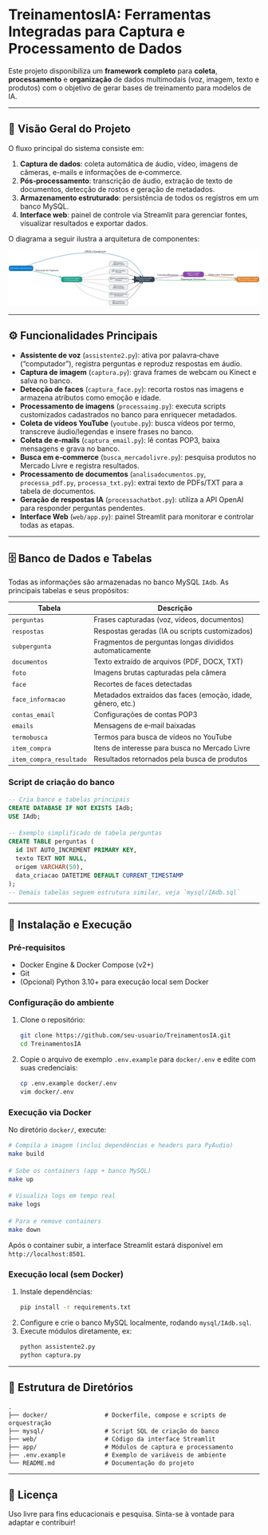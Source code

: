 # TreinamentosIA: Ferramentas Integradas para Captura e Processamento de Dados

Este projeto disponibiliza um **framework completo** para **coleta**, **processamento** e **organização** de dados multimodais (voz, imagem, texto e produtos) com o objetivo de gerar bases de treinamento para modelos de IA.

---

## 📖 Visão Geral do Projeto

O fluxo principal do sistema consiste em:

1. **Captura de dados**: coleta automática de áudio, vídeo, imagens de câmeras, e-mails e informações de e‑commerce.
2. **Pós‑processamento**: transcrição de áudio, extração de texto de documentos, detecção de rostos e geração de metadados.
3. **Armazenamento estruturado**: persistência de todos os registros em um banco MySQL.
4. **Interface web**: painel de controle via Streamlit para gerenciar fontes, visualizar resultados e exportar dados.

O diagrama a seguir ilustra a arquitetura de componentes:

![Arquitetura do Projeto](Diagrama_Ferramentas_Treinamento_Comercial.png)

---

## ⚙️ Funcionalidades Principais

- **Assistente de voz** (`assistente2.py`): ativa por palavra‑chave (“computador”), registra perguntas e reproduz respostas em áudio.
- **Captura de imagem** (`captura.py`): grava frames de webcam ou Kinect e salva no banco.
- **Detecção de faces** (`captura_face.py`): recorta rostos nas imagens e armazena atributos como emoção e idade.
- **Processamento de imagens** (`processaimg.py`): executa scripts customizados cadastrados no banco para enriquecer metadados.
- **Coleta de vídeos YouTube** (`youtube.py`): busca vídeos por termo, transcreve áudio/legendas e insere frases no banco.
- **Coleta de e‑mails** (`captura_email.py`): lê contas POP3, baixa mensagens e grava no banco.
- **Busca em e‑commerce** (`busca_mercadolivre.py`): pesquisa produtos no Mercado Livre e registra resultados.
- **Processamento de documentos** (`analisadocumentos.py`, `processa_pdf.py`, `processa_txt.py`): extrai texto de PDFs/TXT para a tabela de documentos.
- **Geração de respostas IA** (`processachatbot.py`): utiliza a API OpenAI para responder perguntas pendentes.
- **Interface Web** (`web/app.py`): painel Streamlit para monitorar e controlar todas as etapas.

---

## 🗄️ Banco de Dados e Tabelas

Todas as informações são armazenadas no banco MySQL `IAdb`. As principais tabelas e seus propósitos:

| Tabela                   | Descrição                                                             |
|--------------------------|-----------------------------------------------------------------------|
| `perguntas`             | Frases capturadas (voz, vídeos, documentos)                           |
| `respostas`             | Respostas geradas (IA ou scripts customizados)                        |
| `subpergunta`           | Fragmentos de perguntas longas divididos automaticamente              |
| `documentos`            | Texto extraído de arquivos (PDF, DOCX, TXT)                           |
| `foto`                  | Imagens brutas capturadas pela câmera                                 |
| `face`                  | Recortes de faces detectadas                                          |
| `face_informacao`       | Metadados extraídos das faces (emoção, idade, gênero, etc.)           |
| `contas_email`          | Configurações de contas POP3                                          |
| `emails`                | Mensagens de e‑mail baixadas                                          |
| `termobusca`            | Termos para busca de vídeos no YouTube                                |
| `item_compra`           | Itens de interesse para busca no Mercado Livre                        |
| `item_compra_resultado` | Resultados retornados pela busca de produtos                          |

### Script de criação do banco

```sql
-- Cria banco e tabelas principais
CREATE DATABASE IF NOT EXISTS IAdb;
USE IAdb;

-- Exemplo simplificado de tabela perguntas
CREATE TABLE perguntas (
  id INT AUTO_INCREMENT PRIMARY KEY,
  texto TEXT NOT NULL,
  origem VARCHAR(50),
  data_criacao DATETIME DEFAULT CURRENT_TIMESTAMP
);
-- Demais tabelas seguem estrutura similar, veja `mysql/IAdb.sql`
```

---

## 🚀 Instalação e Execução

### Pré-requisitos

- Docker Engine & Docker Compose (v2+)
- Git
- (Opcional) Python 3.10+ para execução local sem Docker

### Configuração do ambiente

1. Clone o repositório:
   ```bash
   git clone https://github.com/seu-usuario/TreinamentosIA.git
   cd TreinamentosIA
   ```
2. Copie o arquivo de exemplo `.env.example` para `docker/.env` e edite com suas credenciais:
   ```bash
   cp .env.example docker/.env
   vim docker/.env
   ```

### Execução via Docker

No diretório `docker/`, execute:

```bash
# Compila a imagem (inclui dependências e headers para PyAudio)
make build

# Sobe os containers (app + banco MySQL)
make up

# Visualiza logs em tempo real
make logs

# Para e remove containers
make down
```

Após o container subir, a interface Streamlit estará disponível em `http://localhost:8501`.

### Execução local (sem Docker)

1. Instale dependências:
   ```bash
   pip install -r requirements.txt
   ```
2. Configure e crie o banco MySQL localmente, rodando `mysql/IAdb.sql`.
3. Execute módulos diretamente, ex:
   ```bash
   python assistente2.py
   python captura.py
   ```

---

## 📂 Estrutura de Diretórios

```
. 
├── docker/                # Dockerfile, compose e scripts de orquestração
├── mysql/                 # Script SQL de criação do banco
├── web/                   # Código da interface Streamlit
├── app/                   # Módulos de captura e processamento
├── .env.example           # Exemplo de variáveis de ambiente
└── README.md              # Documentação do projeto
```

---

## 📝 Licença

Uso livre para fins educacionais e pesquisa. Sinta-se à vontade para adaptar e contribuir!

